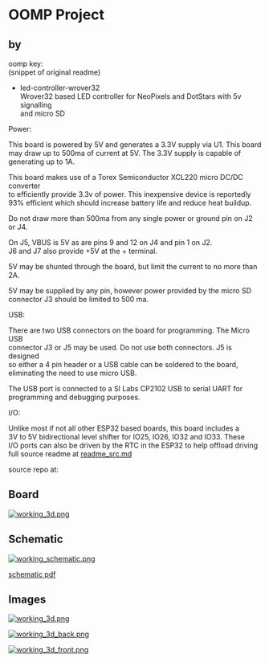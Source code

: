 # OOMP Project  
##   by   
  
oomp key:   
(snippet of original readme)  
  
- led-controller-wrover32  
Wrover32 based LED controller for NeoPixels and DotStars with 5v signalling  
and micro SD  
  
Power:  
  
This board is powered by 5V and generates a 3.3V supply via U1.  This board  
may draw up to 500ma of current at 5V.  The 3.3V supply is capable of  
generating up to 1A.  
  
This board makes use of a Torex Semiconductor XCL220 micro DC/DC converter  
to efficiently provide 3.3v of power.  This inexpensive device is reportedly  
93% efficient which should increase battery life and reduce heat buildup.  
  
Do not draw more than 500ma from any single power or ground pin on J2 or J4.  
  
On J5, VBUS is 5V as are pins 9 and 12 on J4 and pin 1 on J2.  
J6 and J7 also provide +5V at the + terminal.  
  
5V may be shunted through the board, but limit the current to no more than 2A.  
  
5V may be supplied by any pin, however power provided by the micro SD  
connector J3 should be limited to 500 ma.  
  
USB:  
  
There are two USB connectors on the board for programming.  The Micro USB  
connector J3 or J5 may be used.  Do not use both connectors.  J5 is designed  
so either a 4 pin header or a USB cable can be soldered to the board,  
eliminating the need to use micro USB.  
  
The USB port is connected to a SI Labs CP2102 USB to serial UART for  
programming and debugging purposes.  
  
I/O:  
  
Unlike most if not all other ESP32 based boards, this board includes a  
3V to 5V bidirectional level shifter for IO25, IO26, IO32 and IO33.  These  
I/O ports can also be driven by the RTC in the ESP32 to help offload driving  
  full source readme at [readme_src.md](readme_src.md)  
  
source repo at: []()  
## Board  
  
[![working_3d.png](working_3d_600.png)](working_3d.png)  
## Schematic  
  
[![working_schematic.png](working_schematic_600.png)](working_schematic.png)  
  
[schematic pdf](working_schematic.pdf)  
## Images  
  
[![working_3d.png](working_3d_140.png)](working_3d.png)  
  
[![working_3d_back.png](working_3d_back_140.png)](working_3d_back.png)  
  
[![working_3d_front.png](working_3d_front_140.png)](working_3d_front.png)  
